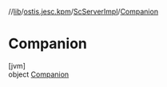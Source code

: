 //[lib](../../../../index.md)/[ostis.jesc.kpm](../../index.md)/[ScServerImpl](../index.md)/[Companion](index.md)

# Companion

[jvm]\
object [Companion](index.md)
